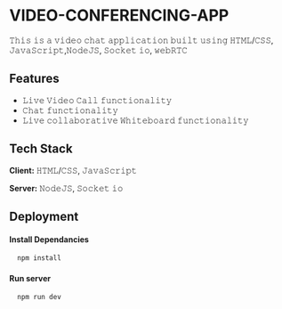 # VIDEO-CONFERENCING-APP
𝚃𝚑𝚒𝚜 𝚒𝚜 𝚊 𝚟𝚒𝚍𝚎𝚘 𝚌𝚑𝚊𝚝 𝚊𝚙𝚙𝚕𝚒𝚌𝚊𝚝𝚒𝚘𝚗 𝚋𝚞𝚒𝚕𝚝 𝚞𝚜𝚒𝚗𝚐 𝙷𝚃𝙼𝙻/𝙲𝚂𝚂, 𝙹𝚊𝚟𝚊𝚂𝚌𝚛𝚒𝚙𝚝,𝙽𝚘𝚍𝚎𝙹𝚂, 𝚂𝚘𝚌𝚔𝚎𝚝 𝚒𝚘, 𝚠𝚎𝚋𝚁𝚃𝙲

## Features

- 𝙻𝚒𝚟𝚎 𝚅𝚒𝚍𝚎𝚘 𝙲𝚊𝚕𝚕 𝚏𝚞𝚗𝚌𝚝𝚒𝚘𝚗𝚊𝚕𝚒𝚝𝚢
- 𝙲𝚑𝚊𝚝 𝚏𝚞𝚗𝚌𝚝𝚒𝚘𝚗𝚊𝚕𝚒𝚝𝚢
- 𝙻𝚒𝚟𝚎 𝚌𝚘𝚕𝚕𝚊𝚋𝚘𝚛𝚊𝚝𝚒𝚟𝚎 𝚆𝚑𝚒𝚝𝚎𝚋𝚘𝚊𝚛𝚍 𝚏𝚞𝚗𝚌𝚝𝚒𝚘𝚗𝚊𝚕𝚒𝚝𝚢


## Tech Stack

**Client:** 𝙷𝚃𝙼𝙻/𝙲𝚂𝚂, 𝙹𝚊𝚟𝚊𝚂𝚌𝚛𝚒𝚙𝚝

**Server:** 𝙽𝚘𝚍𝚎𝙹𝚂, 𝚂𝚘𝚌𝚔𝚎𝚝 𝚒𝚘


## Deployment

#### Install Dependancies

```bash
  npm install
```

#### Run server

```bash
  npm run dev
```
